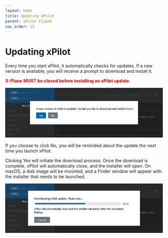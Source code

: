 ```yaml
---
layout: home
title: Updating xPilot
parent: xPilot Client
nav_order: 13
---
```


# Updating xPilot
Every time you start xPilot, it automatically checks for updates. If a new version is available, you will receive a prompt to download and install it.

**<span style="color:red;">X-Plane MUST be closed before installing an xPilot update.</span>**

![New Version Available](/assets/images/NewVersionAvailable.png)

If you choose to click <span class="gray-btn">No</span>, you will be reminded about the update the next time you launch xPilot.

Clicking <span class="blue-btn">Yes</span> will initiate the download process. Once the download is complete, xPilot will automatically close, and the installer will open. On macOS, a disk image will be mounted, and a Finder window will appear with the installer that needs to be launched.

![New Version Downloading](/assets/images/NewVersionDownloading.png)

